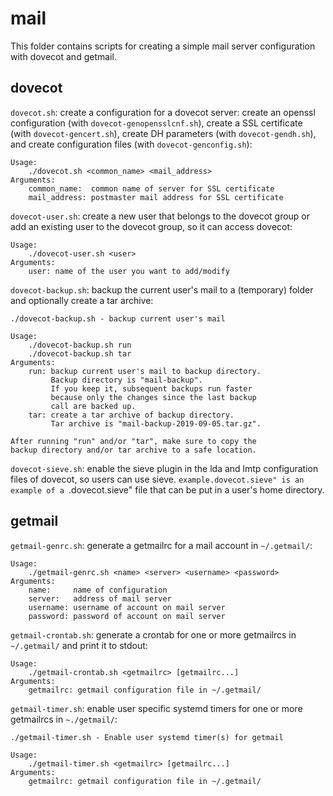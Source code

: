 # mail

This folder contains scripts for creating a simple mail server configuration
with dovecot and getmail.

## dovecot

`dovecot.sh`: create a configuration for a dovecot server: create an openssl
configuration (with `dovecot-genopensslcnf.sh`), create a SSL certificate (with
`dovecot-gencert.sh`), create DH parameters (with `dovecot-gendh.sh`), and
create configuration files (with `dovecot-genconfig.sh`):

```
Usage:
    ./dovecot.sh <common_name> <mail_address>
Arguments:
    common_name:  common name of server for SSL certificate
    mail_address: postmaster mail address for SSL certificate
```

`dovecot-user.sh`: create a new user that belongs to the dovecot group or add
an existing user to the dovecot group, so it can access dovecot:

```
Usage:
    ./dovecot-user.sh <user>
Arguments:
    user: name of the user you want to add/modify
```

`dovecot-backup.sh`: backup the current user's mail to a (temporary) folder and
optionally create a tar archive:

```
./dovecot-backup.sh - backup current user's mail

Usage:
    ./dovecot-backup.sh run
    ./dovecot-backup.sh tar
Arguments:
    run: backup current user's mail to backup directory.
         Backup directory is "mail-backup".
         If you keep it, subsequent backups run faster
         because only the changes since the last backup
         call are backed up.
    tar: create a tar archive of backup directory.
         Tar archive is "mail-backup-2019-09-05.tar.gz".

After running "run" and/or "tar", make sure to copy the
backup directory and/or tar archive to a safe location.
```

`dovecot-sieve.sh`: enable the sieve plugin in the lda and lmtp configuration
files of dovecot, so users can use sieve. `example.dovecot.sieve" is an example
of a `.dovecot.sieve" file that can be put in a user's home directory.

## getmail

`getmail-genrc.sh`: generate a getmailrc for a mail account in `~/.getmail/`:

```
Usage:
    ./getmail-genrc.sh <name> <server> <username> <password>
Arguments:
    name:     name of configuration
    server:   address of mail server
    username: username of account on mail server
    password: password of account on mail server
```

`getmail-crontab.sh`: generate a crontab for one or more getmailrcs in
`~/.getmail/` and print it to stdout:

```
Usage:
    ./getmail-crontab.sh <getmailrc> [getmailrc...]
Arguments:
    getmailrc: getmail configuration file in ~/.getmail/
```

`getmail-timer.sh`: enable user specific systemd timers for one or more
getmailrcs in `~./getmail/`:

```
./getmail-timer.sh - Enable user systemd timer(s) for getmail

Usage:
    ./getmail-timer.sh <getmailrc> [getmailrc...]
Arguments:
    getmailrc: getmail configuration file in ~/.getmail/
```
